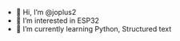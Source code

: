 - 👋 Hi, I’m @joplus2
- 👀 I’m interested in ESP32
- 🌱 I’m currently learning Python, Structured text
<!---
- 💞️ I’m looking to collaborate on ...
- 📫 How to reach me ...
- 😄 Pronouns: ...
- ⚡ Fun fact: ...
--->
<!---
joplus2/joplus2 is a ✨ special ✨ repository because its `README.md` (this file) appears on your GitHub profile.
You can click the Preview link to take a look at your changes.
--->
